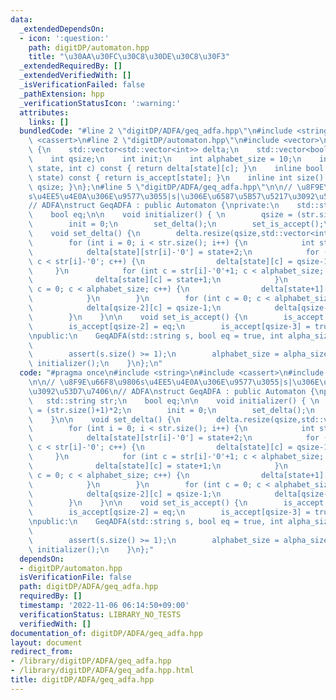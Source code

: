```yaml
---
data:
  _extendedDependsOn:
  - icon: ':question:'
    path: digitDP/automaton.hpp
    title: "\u30AA\u30FC\u30C8\u30DE\u30C8\u30F3"
  _extendedRequiredBy: []
  _extendedVerifiedWith: []
  _isVerificationFailed: false
  _pathExtension: hpp
  _verificationStatusIcon: ':warning:'
  attributes:
    links: []
  bundledCode: "#line 2 \"digitDP/ADFA/geq_adfa.hpp\"\n#include <string>\n#include\
    \ <cassert>\n#line 2 \"digitDP/automaton.hpp\"\n#include <vector>\n\nstruct Automaton\
    \ {\n    std::vector<std::vector<int>> delta;\n    std::vector<bool> is_accept;\n\
    \    int qsize;\n    int init;\n    int alphabet_size = 10;\n    inline int next(int\
    \ state, int c) const { return delta[state][c]; }\n    inline bool accept(int\
    \ state) const { return is_accept[state]; }\n    inline int size() const {return\
    \ qsize; }\n};\n#line 5 \"digitDP/ADFA/geq_adfa.hpp\"\n\n// \u8F9E\u66F8\u9806\
    s\u4EE5\u4E0A\u306E\u9577\u3055|s|\u306E\u6587\u5B57\u5217\u3092\u53D7\u7406\n\
    // ADFA\nstruct GeqADFA : public Automaton {\nprivate:\n    std::string str;\n\
    \    bool eq;\n\n    void initializer() { \n        qsize = (str.size()+1)*2;\n\
    \        init = 0;\n        set_delta();\n        set_is_accept();\n    }\n\n\
    \    void set_delta() {\n        delta.resize(qsize,std::vector<int>(alphabet_size,0));\n\
    \        for (int i = 0; i < str.size(); i++) {\n            int state = i<<1;\n\
    \            delta[state][str[i]-'0'] = state+2;\n            for (int c = 0;\
    \ c < str[i]-'0'; c++) {\n                delta[state][c] = qsize-1;\n       \
    \     }\n            for (int c = str[i]-'0'+1; c < alphabet_size; c++) {\n  \
    \              delta[state][c] = state+1;\n            }\n            for (int\
    \ c = 0; c < alphabet_size; c++) {\n                delta[state+1][c] = state+3;\n\
    \            }\n        }\n        for (int c = 0; c < alphabet_size; c++) {\n\
    \            delta[qsize-2][c] = qsize-1;\n            delta[qsize-1][c] = qsize-1;\n\
    \        }\n    }\n\n    void set_is_accept() {\n        is_accept.resize(qsize,false);\n\
    \        is_accept[qsize-2] = eq;\n        is_accept[qsize-3] = true;\n    }\n\
    \npublic:\n    GeqADFA(std::string s, bool eq = true, int alpha_size = 10) : str(s),\n\
    \                                                                  eq(eq) {\n\
    \        assert(s.size() >= 1);\n        alphabet_size = alpha_size;\n       \
    \ initializer();\n    }\n};\n"
  code: "#pragma once\n#include <string>\n#include <cassert>\n#include \"digitDP/automaton.hpp\"\
    \n\n// \u8F9E\u66F8\u9806s\u4EE5\u4E0A\u306E\u9577\u3055|s|\u306E\u6587\u5B57\u5217\
    \u3092\u53D7\u7406\n// ADFA\nstruct GeqADFA : public Automaton {\nprivate:\n \
    \   std::string str;\n    bool eq;\n\n    void initializer() { \n        qsize\
    \ = (str.size()+1)*2;\n        init = 0;\n        set_delta();\n        set_is_accept();\n\
    \    }\n\n    void set_delta() {\n        delta.resize(qsize,std::vector<int>(alphabet_size,0));\n\
    \        for (int i = 0; i < str.size(); i++) {\n            int state = i<<1;\n\
    \            delta[state][str[i]-'0'] = state+2;\n            for (int c = 0;\
    \ c < str[i]-'0'; c++) {\n                delta[state][c] = qsize-1;\n       \
    \     }\n            for (int c = str[i]-'0'+1; c < alphabet_size; c++) {\n  \
    \              delta[state][c] = state+1;\n            }\n            for (int\
    \ c = 0; c < alphabet_size; c++) {\n                delta[state+1][c] = state+3;\n\
    \            }\n        }\n        for (int c = 0; c < alphabet_size; c++) {\n\
    \            delta[qsize-2][c] = qsize-1;\n            delta[qsize-1][c] = qsize-1;\n\
    \        }\n    }\n\n    void set_is_accept() {\n        is_accept.resize(qsize,false);\n\
    \        is_accept[qsize-2] = eq;\n        is_accept[qsize-3] = true;\n    }\n\
    \npublic:\n    GeqADFA(std::string s, bool eq = true, int alpha_size = 10) : str(s),\n\
    \                                                                  eq(eq) {\n\
    \        assert(s.size() >= 1);\n        alphabet_size = alpha_size;\n       \
    \ initializer();\n    }\n};"
  dependsOn:
  - digitDP/automaton.hpp
  isVerificationFile: false
  path: digitDP/ADFA/geq_adfa.hpp
  requiredBy: []
  timestamp: '2022-11-06 06:14:50+09:00'
  verificationStatus: LIBRARY_NO_TESTS
  verifiedWith: []
documentation_of: digitDP/ADFA/geq_adfa.hpp
layout: document
redirect_from:
- /library/digitDP/ADFA/geq_adfa.hpp
- /library/digitDP/ADFA/geq_adfa.hpp.html
title: digitDP/ADFA/geq_adfa.hpp
---
```

